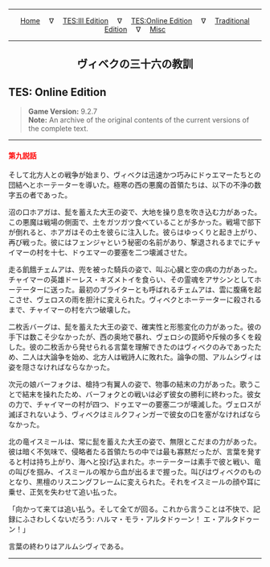 
---

<!-- Jekyll Page Links -->

<center>
<a href="../../../../index.html">Home</a>
&emsp;&nabla;&emsp;
<a href="../../../index-tes3.html">TES:III Edition</a>
&emsp;&nabla;&emsp;
<a href="../../../index-teso.html">TES:Online Edition</a>
&emsp;&nabla;&emsp;
<a href="../../../index-traditional.html">Traditional Edition</a>
&emsp;&nabla;&emsp;
<a href="../../../index-misc.html">Misc</a>
</center>

<!-- Markdown Body Below: -->

---

<center>
<h2><span style="font-family:Georgia">ヴィベクの三十六の教訓</span></h2>
</center>

## TES: Online Edition

> __Game Version:__ 9.2.7\
> __Note:__ An archive of the original contents of the current versions of the complete text.

---

#### <span style="color:red">第九説話</span>

そして北方人との戦争が始まり、ヴィベクは迅速かつ巧みにドゥエマーたちとの団結へとホーテーターを導いた。極寒の西の悪魔の首領たちは、以下の不浄の数字五の者であった。

沼の口ホアガは、髭を蓄えた大王の姿で、大地を操り息を吹き込む力があった。この悪魔は戦場の側面で、土をガツガツ食べていることが多かった。戦場で部下が倒れると、ホアガはその土を彼らに注入した。彼らはゆっくりと起き上がり、再び戦った。彼にはフェンジャという秘密の名前があり、撃退されるまでにチャイマーの村を十七、ドゥエマーの要塞を二つ壊滅させた。

走る飢餓チェムアは、兜を被った騎兵の姿で、叫ぶ心臓と空の病の力があった。チャイマーの英雄ドーレス・キズメトイを食らい、その霊魂をアサシンとしてホーテーターに送った。最初のブライターとも呼ばれるチェムアは、雲に腹痛を起こさせ、ヴェロスの雨を胆汁に変えられた。ヴィベクとホーテーターに殺されるまで、チャイマーの村を六つ破壊した。

二枚舌バーグは、髭を蓄えた大王の姿で、確実性と形態変化の力があった。彼の手下は数こそ少なかったが、西の奥地で暴れ、ヴェロシの罠師や斥候の多くを殺した。彼の二枚舌から発せられる言葉を理解できたのはヴィベクのみであったため、二人は大論争を始め、北方人は戦詩人に敗れた。論争の間、アルムシヴィは姿を隠さなければならなかった。

次元の娘バーフォクは、槍持つ有翼人の姿で、物事の結末の力があった。歌うことで結末を操れたため、バーフォクとの戦いは必ず彼女の勝利に終わった。彼女の力で、チャイマーの村が四つ、ドゥエマーの要塞二つが壊滅した。ヴェロスが滅ぼされないよう、ヴィベクはミルクフィンガーで彼女の口を塞がなければならなかった。

北の竜イスミールは、常に髭を蓄えた大王の姿で、無限とこだまの力があった。彼は暗く不気味で、侵略者たる首領たちの中では最も寡黙だったが、言葉を発すると村は持ち上がり、海へと投げ込まれた。ホーテーターは素手で彼と戦い、竜の叫びを掴み、イスミールの喉から血が出るまで握った。叫びはヴィベクのものとなり、黒檀のリスニングフレームに変えられた。それをイスミールの顔や耳に乗せ、正気を失わせて追い払った。

「向かって来ては追い払う。そして全てが回る。これから言うことは不快で、記録にふさわしくないだろう: ハルマ・モラ・アルタドゥーン！ エ・アルタドゥーン！」

言葉の終わりはアルムシヴィである。

---
